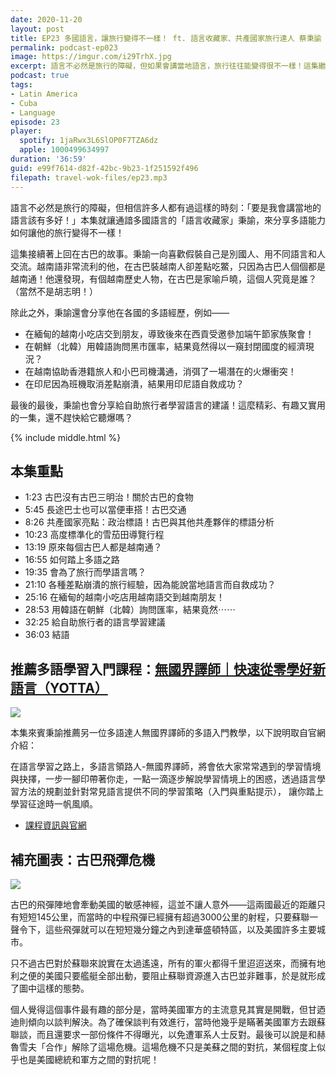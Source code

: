 ```yaml
---
date: 2020-11-20
layout: post
title: EP23 多國語言，讓旅行變得不一樣！ ft. 語言收藏家、共產國家旅行達人 蔡秉諭
permalink: podcast-ep023
image: https://imgur.com/i29TrhX.jpg
excerpt: 語言不必然是旅行的障礙，但如果會講當地語言，旅行往往能變得很不一樣！這集繼續由「語言收藏家」秉諭，分享他因為懂得多國語言，在旅行中發生的各種趣事——例如，越南語非常流利的他，在古巴裝越南人卻差點吃鱉，只因為古巴人個個都是越南通？此外還有北韓、緬甸、越南、泰國、印尼的多語旅行故事，最後也會分享給自助旅行者學習語言的建議！這麼精彩、有趣又實用的一集，還不趕快給它聽爆嗎？
podcast: true
tags:
- Latin America
- Cuba
- Language
episode: 23
player:
  spotify: 1jaRwx3L6SlOP0F7TZA6dz
  apple: 1000499634997
duration: '36:59'
guid: e99f7614-d82f-42bc-9b23-1f251592f496
filepath: travel-wok-files/ep23.mp3
---
```


語言不必然是旅行的障礙，但相信許多人都有過這樣的時刻：「要是我會講當地的語言該有多好！」本集就讓通諳多國語言的「語言收藏家」秉諭，來分享多語能力如何讓他的旅行變得不一樣！ 

這集接續著上回在古巴的故事。秉諭一向喜歡假裝自己是別國人、用不同語言和人交流。越南語非常流利的他，在古巴裝越南人卻差點吃鱉，只因為古巴人個個都是越南通！他還發現，有個越南歷史人物，在古巴是家喻戶曉，這個人究竟是誰？（當然不是胡志明！） 

除此之外，秉諭還會分享他在各國的多語經歷，例如—— 

* 在緬甸的越南小吃店交到朋友，導致後來在西貢受邀參加端午節家族聚會！ 
* 在朝鮮（北韓）用韓語詢問黑市匯率，結果竟然得以一窺封閉國度的經濟現況？ 
* 在越南協助香港籍旅人和小巴司機溝通，消弭了一場潛在的火爆衝突！ 
* 在印尼因為班機取消差點崩潰，結果用印尼語自救成功？

最後的最後，秉諭也會分享給自助旅行者學習語言的建議！這麼精彩、有趣又實用的一集，還不趕快給它聽爆嗎？



{% include middle.html %}

## 本集重點

* 1:23 古巴沒有古巴三明治！關於古巴的食物
* 5:45 長途巴士也可以當便車搭！古巴交通
* 8:26 共產國家亮點：政治標語！古巴與其他共產夥伴的標語分析
* 10:23 高度標準化的雪茄田導覽行程
* 13:19 原來每個古巴人都是越南通？
* 16:55 如何踏上多語之路
* 19:35 會為了旅行而學語言嗎？
* 21:10 各種差點崩潰的旅行經驗，因為能說當地語言而自救成功？
* 25:16 在緬甸的越南小吃店用越南語交到越南朋友！
* 28:53 用韓語在朝鮮（北韓）詢問匯率，結果竟然⋯⋯
* 32:25 給自助旅行者的語言學習建議
* 36:03 結語

## 推薦多語學習入門課程：[無國界譯師｜快速從零學好新語言（YOTTA）](https://www.yottau.com.tw/course/intro/618#intro)

![](https://www.yottau.com.tw/download/f1e503231910be477e759025e308774e.png)

本集來賓秉諭推薦另一位多語達人無國界譯師的多語入門教學，以下說明取自官網介紹：

在語言學習之路上，多語言領路人-無國界譯師，將會依大家常常遇到的學習情境與抉擇，一步一腳印帶著你走，一點一滴逐步解說學習情境上的困惑，透過語言學習方法的規劃並針對常見語言提供不同的學習策略（入門與重點提示）， 讓你踏上學習征途時一帆風順。

* [課程資訊與官網](https://www.yottau.com.tw/course/intro/618#intro)

## 補充圖表：古巴飛彈危機

![](https://imgur.com/9PkPDOx.jpg)

古巴的飛彈陣地會牽動美國的敏感神經，這並不讓人意外——這兩國最近的距離只有短短145公里，而當時的中程飛彈已經擁有超過3000公里的射程，只要蘇聯一聲令下，這些飛彈就可以在短短幾分鐘之內到達華盛頓特區，以及美國許多主要城市。

只不過古巴對於蘇聯來說實在太過遙遠，所有的軍火都得千里迢迢送來，而擁有地利之便的美國只要艦艇全部出動，要阻止蘇聯資源進入古巴並非難事，於是就形成了圖中這樣的態勢。

個人覺得這個事件最有趣的部分是，當時美國軍方的主流意見其實是開戰，但甘迺迪則傾向以談判解決。為了確保談判有效進行，當時他幾乎是瞞著美國軍方去跟蘇聯談，而且還要求一部份條件不得曝光，以免遭軍系人士反對。最後可以說是和赫魯雪夫「合作」解除了這場危機。這場危機不只是美蘇之間的對抗，某個程度上似乎也是美國總統和軍方之間的對抗呢！
